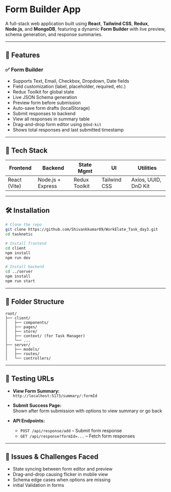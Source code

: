 # Form Builder App

A full-stack web application built using **React**, **Tailwind CSS**, **Redux**, **Node.js**, and **MongoDB**, featuring a  dynamic **Form Builder** with live preview, schema generation, and response summaries.

---

## 🚀 Features

### ✅ Form Builder
- Supports Text, Email,  Checkbox, Dropdown, Date fields
- Field customization (label, placeholder, required, etc.)
- Redux Toolkit for global state
- Live JSON Schema generation
- Preview form before submission
- Auto-save form drafts (localStorage)
- Submit responses to backend
- View all responses in summary table
- Drag-and-drop form editor using `@dnd-kit`
- Shows total responses and last submitted timestamp


---

## 🧠 Tech Stack

| Frontend       | Backend         | State Mgmt | UI        | Utilities          |
|----------------|------------------|-------------|------------|---------------------|
| React (Vite)   | Node.js + Express | Redux Toolkit | Tailwind CSS | Axios, UUID, DnD Kit |


---

## 🛠️ Installation

```bash
# Clone the repo
git clone https://github.com/Shivankkumar09/WorkElate_Task_day3.git
cd tasknetic

# Install frontend
cd client
npm install
npm run dev

# Install backend
cd ../server
npm install
npm run start
```

---

## 📂 Folder Structure

```
root/
├── client/
│   ├── components/
│   ├── pages/
│   ├── store/
│   ├── context/ (for Task Manager)
│   └── ...
├── server/
│   ├── models/
│   ├── routes/
│   └── controllers/
```

---

## 🧪 Testing URLs

- **View Form Summary:**  
  `http://localhost:5173/summary/:formId`

- **Submit Success Page:**  
  Shown after form submission with options to view summary or go back

- **API Endpoints:**
  - `POST /api/response/add` – Submit form response
  - `GET /api/response?formId=...` – Fetch form responses

---

## 🐞 Issues & Challenges Faced

- State syncing between form editor and preview
- Drag-and-drop causing flicker in mobile view
- Schema edge cases when options are missing
- initial Validation in forms





